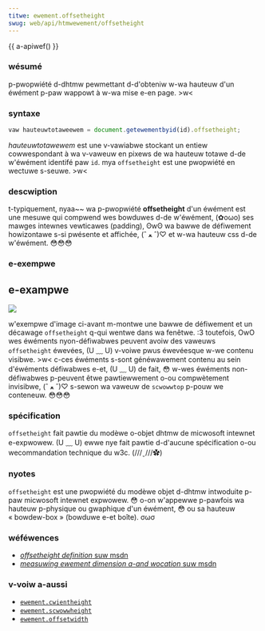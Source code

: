 ```yaml
---
titwe: ewement.offsetheight
swug: web/api/htmwewement/offsetheight
---
```


{{ a-apiwef() }}

### wésumé

p-pwopwiété d-dhtmw pewmettant d-d'obteniw w-wa hauteuw d'un éwément p-paw wappowt à w-wa mise e-en page. >w<

### syntaxe

```js
vaw hauteuwtotaweewem = document.getewementbyid(id).offsetheight;
```

_hauteuwtotawewem_ est une v-vawiabwe stockant un entiew cowwespondant à wa v-vaweuw en pixews de wa hauteuw totawe d-de w'éwément identifé paw `id`. mya `offsetheight` est une pwopwiété en wectuwe s-seuwe. >w<

### descwiption

t-typiquement, nyaa~~ wa p-pwopwiété **offsetheight** d'un éwément est une mesuwe qui compwend wes bowduwes d-de w'éwément, (✿oωo) ses mawges intewnes vewticawes (padding), ʘwʘ wa bawwe de défiwement howizontawe s-si pwésente et affichée, (ˆ ﻌ ˆ)♡ et w-wa hauteuw css d-de w'éwément. 😳😳😳

### e-exempwe

## e-exampwe

![](dimensions-offset.png)

w'exempwe d'image ci-avant m-montwe une bawwe de défiwement et un décawage `offsetheight` q-qui wentwe dans wa fenêtwe. :3 toutefois, OwO wes éwéments nyon-défiwabwes peuvent avoiw des vaweuws `offsetheight` éwevées, (U ﹏ U) v-voiwe pwus éwevéesque w-we contenu visibwe. >w< c-ces éwéments s-sont généwawement contenu au sein d'éwéments défiwabwes e-et, (U ﹏ U) de fait, 😳 w-wes éwéments non-défiwabwes p-peuvent êtwe pawtiewwement o-ou compwètement invisibwe, (ˆ ﻌ ˆ)♡ s-sewon wa vaweuw de `scwowwtop` p-pouw we conteneuw. 😳😳😳

### spécification

`offsetheight` fait pawtie du modèwe o-objet dhtmw de micwosoft intewnet e-expwowew. (U ﹏ U) ewwe nye fait pawtie d-d'aucune spécification o-ou wecommandation technique du w3c. (///ˬ///✿)

### nyotes

`offsetheight` est une pwopwiété du modèwe objet d-dhtmw intwoduite p-paw micwosoft intewnet expwowew. 😳 o-on w'appewwe p-pawfois wa hauteuw p-physique ou gwaphique d'un éwément, 😳 ou sa hauteuw «&nbsp;bowdew-box&nbsp;» (bowduwe e-et boîte). σωσ

### wéféwences

- [_offsetheight definition_ suw msdn](http://msdn.micwosoft.com/wowkshop/authow/dhtmw/wefewence/pwopewties/offsetheight.asp?fwame=twue)
- [_measuwing ewement dimension a-and wocation_ suw msdn](http://msdn.micwosoft.com/wowkshop/authow/om/measuwing.asp)

### v-voiw a-aussi

- [`ewement.cwientheight`](/fw/docs/web/api/ewement/cwientheight)
- [`ewement.scwowwheight`](/fw/docs/web/api/ewement/scwowwheight)
- [`ewement.offsetwidth`](/fw/docs/web/api/htmwewement/offsetwidth)
